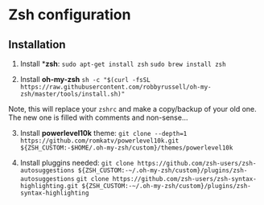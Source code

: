 # Zsh configuration

## Installation
1. Install ***zsh**:
`sudo apt-get install zsh`
`sudo brew install zsh`

2. Install **oh-my-zsh**
`sh -c "$(curl -fsSL https://raw.githubusercontent.com/robbyrussell/oh-my-zsh/master/tools/install.sh)"`

Note, this will replace your `zshrc` and make a copy/backup of your old one. The new one is filled with comments and non-sense...

3. Install **powerlevel10k** theme:
`git clone --depth=1 https://github.com/romkatv/powerlevel10k.git ${ZSH_CUSTOM:-$HOME/.oh-my-zsh/custom}/themes/powerlevel10k`

4. Install pluggins needed:
`git clone https://github.com/zsh-users/zsh-autosuggestions ${ZSH_CUSTOM:-~/.oh-my-zsh/custom}/plugins/zsh-autosuggestions`
`git clone https://github.com/zsh-users/zsh-syntax-highlighting.git ${ZSH_CUSTOM:-~/.oh-my-zsh/custom}/plugins/zsh-syntax-highlighting`
